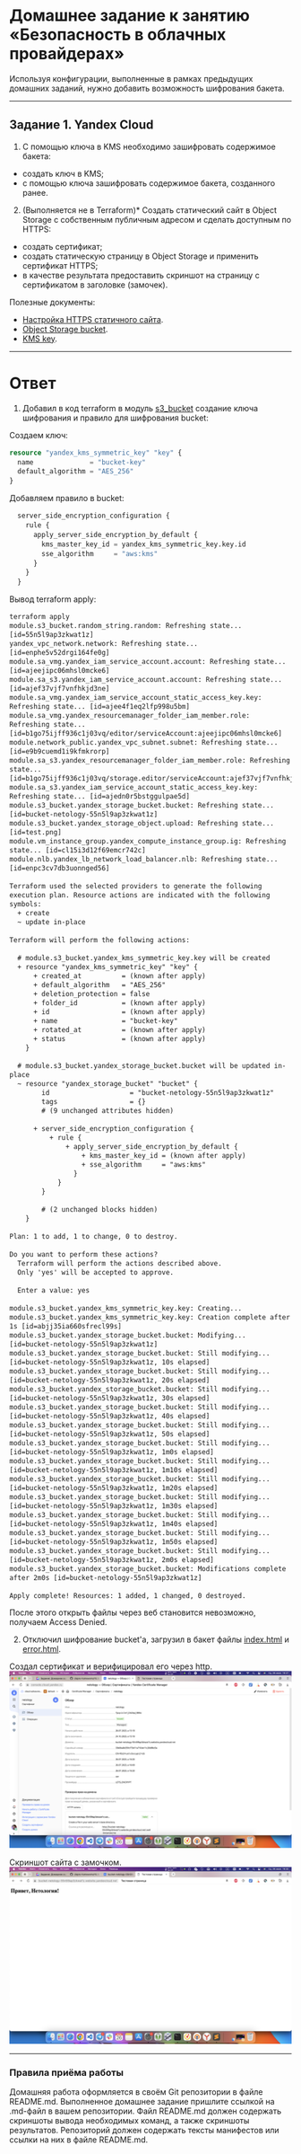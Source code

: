 # Домашнее задание к занятию «Безопасность в облачных провайдерах»  

Используя конфигурации, выполненные в рамках предыдущих домашних заданий, нужно добавить возможность шифрования бакета.

---
## Задание 1. Yandex Cloud   

1. С помощью ключа в KMS необходимо зашифровать содержимое бакета:

 - создать ключ в KMS;
 - с помощью ключа зашифровать содержимое бакета, созданного ранее.
2. (Выполняется не в Terraform)* Создать статический сайт в Object Storage c собственным публичным адресом и сделать доступным по HTTPS:

 - создать сертификат;
 - создать статическую страницу в Object Storage и применить сертификат HTTPS;
 - в качестве результата предоставить скриншот на страницу с сертификатом в заголовке (замочек).

Полезные документы:

- [Настройка HTTPS статичного сайта](https://cloud.yandex.ru/docs/storage/operations/hosting/certificate).
- [Object Storage bucket](https://registry.terraform.io/providers/yandex-cloud/yandex/latest/docs/resources/storage_bucket).
- [KMS key](https://registry.terraform.io/providers/yandex-cloud/yandex/latest/docs/resources/kms_symmetric_key).

--- 
# Ответ

1. Добавил в код terraform в модуль [s3_bucket](terraform_15.2/modules/s3_bucket/main.tf) создание ключа шифрования и правило для шифрования bucket:

Создаем ключ:
```terraform
resource "yandex_kms_symmetric_key" "key" {
  name              = "bucket-key"
  default_algorithm = "AES_256"
}
```

Добавляем правило в bucket:
```terraform
  server_side_encryption_configuration {
    rule {
      apply_server_side_encryption_by_default {
        kms_master_key_id = yandex_kms_symmetric_key.key.id
        sse_algorithm     = "aws:kms"
      }
    }
  }
```
Вывод terraform apply:
```
terraform apply
module.s3_bucket.random_string.random: Refreshing state... [id=55n5l9ap3zkwat1z]
yandex_vpc_network.network: Refreshing state... [id=enphe5v52drgi164fe0g]
module.sa_vmg.yandex_iam_service_account.account: Refreshing state... [id=ajeejipc06mhsl0mcke6]
module.sa_s3.yandex_iam_service_account.account: Refreshing state... [id=ajef37vjf7vnfhkjd3ne]
module.sa_vmg.yandex_iam_service_account_static_access_key.key: Refreshing state... [id=ajee4f1eq2lfp998u5bm]
module.sa_vmg.yandex_resourcemanager_folder_iam_member.role: Refreshing state... [id=b1go75ijff936c1j03vq/editor/serviceAccount:ajeejipc06mhsl0mcke6]
module.network_public.yandex_vpc_subnet.subnet: Refreshing state... [id=e9b9cuemd1i9kfmkrorp]
module.sa_s3.yandex_resourcemanager_folder_iam_member.role: Refreshing state... [id=b1go75ijff936c1j03vq/storage.editor/serviceAccount:ajef37vjf7vnfhkjd3ne]
module.sa_s3.yandex_iam_service_account_static_access_key.key: Refreshing state... [id=ajedn0r5bstggulpae5d]
module.s3_bucket.yandex_storage_bucket.bucket: Refreshing state... [id=bucket-netology-55n5l9ap3zkwat1z]
module.s3_bucket.yandex_storage_object.upload: Refreshing state... [id=test.png]
module.vm_instance_group.yandex_compute_instance_group.ig: Refreshing state... [id=cl15i3d12f69emcr742c]
module.nlb.yandex_lb_network_load_balancer.nlb: Refreshing state... [id=enpc3cv7db3uonnged56]

Terraform used the selected providers to generate the following execution plan. Resource actions are indicated with the following symbols:
  + create
  ~ update in-place

Terraform will perform the following actions:

  # module.s3_bucket.yandex_kms_symmetric_key.key will be created
  + resource "yandex_kms_symmetric_key" "key" {
      + created_at          = (known after apply)
      + default_algorithm   = "AES_256"
      + deletion_protection = false
      + folder_id           = (known after apply)
      + id                  = (known after apply)
      + name                = "bucket-key"
      + rotated_at          = (known after apply)
      + status              = (known after apply)
    }

  # module.s3_bucket.yandex_storage_bucket.bucket will be updated in-place
  ~ resource "yandex_storage_bucket" "bucket" {
        id                    = "bucket-netology-55n5l9ap3zkwat1z"
        tags                  = {}
        # (9 unchanged attributes hidden)

      + server_side_encryption_configuration {
          + rule {
              + apply_server_side_encryption_by_default {
                  + kms_master_key_id = (known after apply)
                  + sse_algorithm     = "aws:kms"
                }
            }
        }

        # (2 unchanged blocks hidden)
    }

Plan: 1 to add, 1 to change, 0 to destroy.

Do you want to perform these actions?
  Terraform will perform the actions described above.
  Only 'yes' will be accepted to approve.

  Enter a value: yes

module.s3_bucket.yandex_kms_symmetric_key.key: Creating...
module.s3_bucket.yandex_kms_symmetric_key.key: Creation complete after 1s [id=abjj35ia660sfrecl99s]
module.s3_bucket.yandex_storage_bucket.bucket: Modifying... [id=bucket-netology-55n5l9ap3zkwat1z]
module.s3_bucket.yandex_storage_bucket.bucket: Still modifying... [id=bucket-netology-55n5l9ap3zkwat1z, 10s elapsed]
module.s3_bucket.yandex_storage_bucket.bucket: Still modifying... [id=bucket-netology-55n5l9ap3zkwat1z, 20s elapsed]
module.s3_bucket.yandex_storage_bucket.bucket: Still modifying... [id=bucket-netology-55n5l9ap3zkwat1z, 30s elapsed]
module.s3_bucket.yandex_storage_bucket.bucket: Still modifying... [id=bucket-netology-55n5l9ap3zkwat1z, 40s elapsed]
module.s3_bucket.yandex_storage_bucket.bucket: Still modifying... [id=bucket-netology-55n5l9ap3zkwat1z, 50s elapsed]
module.s3_bucket.yandex_storage_bucket.bucket: Still modifying... [id=bucket-netology-55n5l9ap3zkwat1z, 1m0s elapsed]
module.s3_bucket.yandex_storage_bucket.bucket: Still modifying... [id=bucket-netology-55n5l9ap3zkwat1z, 1m10s elapsed]
module.s3_bucket.yandex_storage_bucket.bucket: Still modifying... [id=bucket-netology-55n5l9ap3zkwat1z, 1m20s elapsed]
module.s3_bucket.yandex_storage_bucket.bucket: Still modifying... [id=bucket-netology-55n5l9ap3zkwat1z, 1m30s elapsed]
module.s3_bucket.yandex_storage_bucket.bucket: Still modifying... [id=bucket-netology-55n5l9ap3zkwat1z, 1m40s elapsed]
module.s3_bucket.yandex_storage_bucket.bucket: Still modifying... [id=bucket-netology-55n5l9ap3zkwat1z, 1m50s elapsed]
module.s3_bucket.yandex_storage_bucket.bucket: Still modifying... [id=bucket-netology-55n5l9ap3zkwat1z, 2m0s elapsed]
module.s3_bucket.yandex_storage_bucket.bucket: Modifications complete after 2m0s [id=bucket-netology-55n5l9ap3zkwat1z]

Apply complete! Resources: 1 added, 1 changed, 0 destroyed.
```
После этого открыть файлы через веб становится невозможно, получаем Access Denied.

2. Отключил шифрование bucket'a, загрузил в бакет файлы [index.html](website_15.3/index.html) и [error.html](website_15.3/error.html).  
  
Создал сертификат и верифицировал его через http.
![](website_15.3/Снимок%20экрана%202023-07-26%20в%2016.27.06.png)

Скриншот сайта с замочком.
![](website_15.3/Снимок%20экрана%202023-07-26%20в%2016.32.42.png)

---
### Правила приёма работы

Домашняя работа оформляется в своём Git репозитории в файле README.md. Выполненное домашнее задание пришлите ссылкой на .md-файл в вашем репозитории.
Файл README.md должен содержать скриншоты вывода необходимых команд, а также скриншоты результатов.
Репозиторий должен содержать тексты манифестов или ссылки на них в файле README.md.
